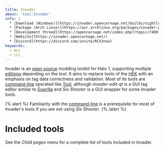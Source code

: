 ```yaml
---
title: Invader
about: 'tool:Invader'
info: |
  * [Download (Windows)](https://invader.opencarnage.net/builds/nightly/)
  * [Package (Arch Linux)](https://aur.archlinux.org/packages/invader-git/)
  * [Development thread](https://opencarnage.net/index.php?/topic/7489-invader/)
  * [Website](https://invader.opencarnage.net/)
  * [Discord](https://discord.com/invite/RCX3nvw)
keywords:
  - mcc
  - cli
---
```

Invader is an [open source][invader-repo] modding toolkit for Halo 1, supporting multiple [editions](~h1#editions-and-versions) depending on the tool. It aims to replace tools of the [HEK](~hek) with an emphasis on tag data correctness and validation. Most of its tools are [command-line](~) operated like [Tool](~), although _invader-edit-qt_ is a GUI tag editor similar to [Guerilla](~) and _Six Shooter_ is a GUI wrapper for some invader tools.

{% alert %}
Familiarity with the [command-line](~) is a prerequisite for most of
Invader's tools if you are not using _Six Shooter_.
{% /alert %}

# Included tools
See the _Child pages_ menu for a complete list of tools included in Invader.

[invader-repo]: https://github.com/Kavawuvi/invader
